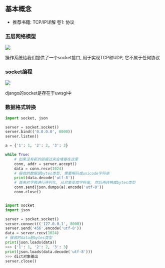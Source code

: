 ## 基本概念
- 推荐书籍: TCP/IP详解 卷1: 协议

### 五层网络模型
![](http://qiniu.rearib.top/Fr5eDJbpDM45IXmPajqNFUceyFoV)

操作系统给我们提供了一个socket接口, 用于实现TCP和UDP, 它不属于任何协议

### socket编程
![](http://qiniu.rearib.top/Fnpjj9hCnNMMCuVol3aoKsUgZgiB)

django的socket是存在于uwsgi中

### 数据格式转换
```python
import socket, json 

server = socket.socket()
server.bind(('0.0.0.0', 8000))
server.listen()

a = {'1': 1, '2': 2, '3': 3}

while True:
    # 如果没有新的链接过来会堵塞在这里
    conn, addr = server.accept()
    data = conn.recv(1024)
    # 接收的数据是bytes类型, 需要解码成unicode字符串
    print(data.decode('utf-8'))
    # 首先对字典进行序列化, 从对象变成字符串, 然后再转换成bytes类型
    conn.send(json.dumps(a).encode('utf-8'))
    conn.close()


import socket
import json

server = socket.socket()
server.connect(('127.0.0.1', 8000))
server.send('456'.encode('utf-8'))
data = server.recv(1024)
# 接收的data是bytes类型
print(json.loads(data))
>>> {'1': 1, '2': 2, '3': 3}
print(json.loads(data.decode('utf-8')))
>>> dict对象输出
server.close()
```







